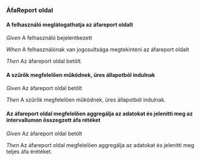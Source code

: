 ### ÁfaReport oldal


#### A felhasználó meglátogathatja az áfareport oldalt

_Given_ A felhasználó bejelentkezett

_When_ A felhasználónak van jogosultsága megtekinteni az áfareport oldalt

_Then_ Az áfareport oldal betölt.

#### A szűrők megfelelően működnek, üres állapotból indulnak

_Given_ Az áfareport oldal betölt

_Then_ A szűrők megfelelően működnek, üres állapotból indulnak.

#### Az áfareport oldal megfelelően aggregálja az adatokat és jelenitti meg az intervallumon összegzett áfa rétéket

_Given_ Az áfareport oldal betölt

_Then_ Az áfareport oldal megfelelően aggregálja az adatokat és jelenitti meg teljes áfa érétéket.
